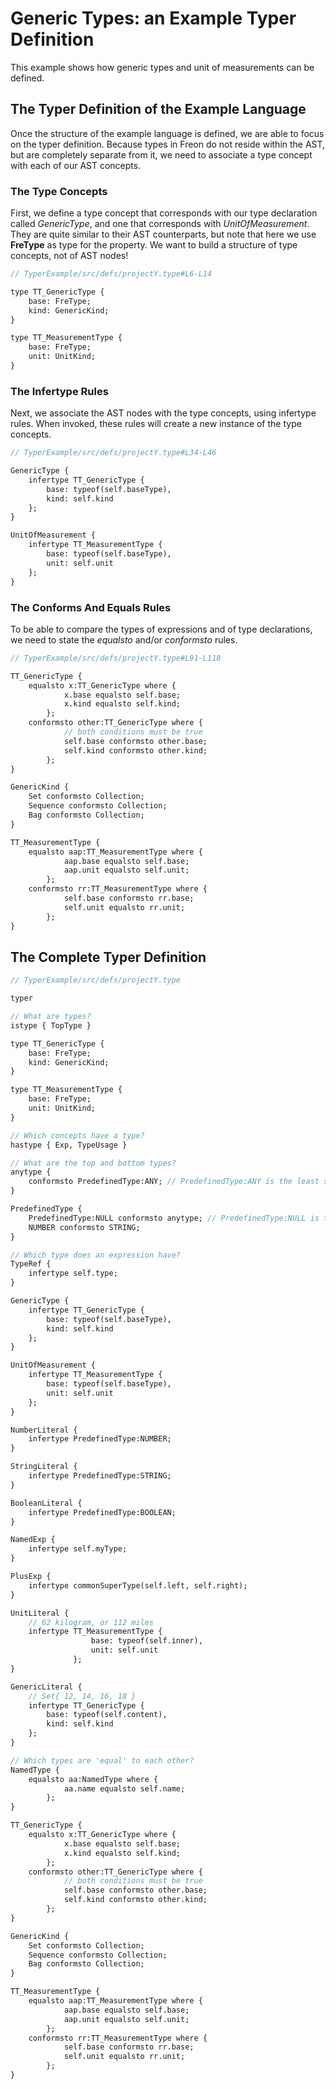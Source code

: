 # Generic Types: an Example Typer Definition

This example shows how generic types and unit of measurements can be defined.

## The Typer Definition of the Example Language

Once the structure of the example language is defined, we are able to focus on
the typer definition. Because types in Freon do not reside within the AST,
but are completely separate from it, we need to associate a type concept with
each of our AST concepts.

### The Type Concepts

First, we define a type concept that corresponds
with our type declaration called _GenericType_, and one that corresponds with _UnitOfMeasurement_.
They are quite similar to their AST counterparts, but note that here we use **FreType** as type for the property.
We want to build a structure of type concepts, not of AST nodes!

```proto
// TyperExample/src/defs/projectY.type#L6-L14

type TT_GenericType {
    base: FreType;
    kind: GenericKind;
}

type TT_MeasurementType {
    base: FreType;
    unit: UnitKind;
}
```

### The Infertype Rules

Next, we associate the AST nodes with the type concepts, using infertype rules. When invoked, these rules will create a new instance of
the type concepts.

```proto
// TyperExample/src/defs/projectY.type#L34-L46

GenericType {
    infertype TT_GenericType {
        base: typeof(self.baseType),
        kind: self.kind
    };
}

UnitOfMeasurement {
    infertype TT_MeasurementType {
        base: typeof(self.baseType),
        unit: self.unit
    };
}
```

### The Conforms And Equals Rules

To be able to compare the types of expressions and of type declarations,
we need to state the _equalsto_ and/or _conformsto_ rules.

```proto
// TyperExample/src/defs/projectY.type#L91-L118

TT_GenericType {
    equalsto x:TT_GenericType where {
            x.base equalsto self.base;
            x.kind equalsto self.kind;
        };
    conformsto other:TT_GenericType where {
            // both conditions must be true
            self.base conformsto other.base;
            self.kind conformsto other.kind;
        };
}

GenericKind {
    Set conformsto Collection;
    Sequence conformsto Collection;
    Bag conformsto Collection;
}

TT_MeasurementType {
    equalsto aap:TT_MeasurementType where {
            aap.base equalsto self.base;
            aap.unit equalsto self.unit;
        };
    conformsto rr:TT_MeasurementType where {
            self.base conformsto rr.base;
            self.unit equalsto rr.unit;
        };
}
```

## The Complete Typer Definition

```proto
// TyperExample/src/defs/projectY.type

typer

// What are types?
istype { TopType }

type TT_GenericType {
    base: FreType;
    kind: GenericKind;
}

type TT_MeasurementType {
    base: FreType;
    unit: UnitKind;
}

// Which concepts have a type?
hastype { Exp, TypeUsage }

// What are the top and bottom types?
anytype {
    conformsto PredefinedType:ANY; // PredefinedType:ANY is the least specific type
}

PredefinedType {
    PredefinedType:NULL conformsto anytype; // PredefinedType:NULL is the most specific type
    NUMBER conformsto STRING;
}

// Which type does an expression have?
TypeRef {
    infertype self.type;
}

GenericType {
    infertype TT_GenericType {
        base: typeof(self.baseType),
        kind: self.kind
    };
}

UnitOfMeasurement {
    infertype TT_MeasurementType {
        base: typeof(self.baseType),
        unit: self.unit
    };
}

NumberLiteral {
    infertype PredefinedType:NUMBER;
}

StringLiteral {
    infertype PredefinedType:STRING;
}

BooleanLiteral {
    infertype PredefinedType:BOOLEAN;
}

NamedExp {
    infertype self.myType;
}

PlusExp {
    infertype commonSuperType(self.left, self.right);
}

UnitLiteral {
    // 62 kilogram, or 112 miles
    infertype TT_MeasurementType {
                  base: typeof(self.inner),
                  unit: self.unit
              };
}

GenericLiteral {
    // Set{ 12, 14, 16, 18 }
    infertype TT_GenericType {
        base: typeof(self.content),
        kind: self.kind
    };
}

// Which types are 'equal' to each other?
NamedType {
    equalsto aa:NamedType where {
            aa.name equalsto self.name;
        };
}

TT_GenericType {
    equalsto x:TT_GenericType where {
            x.base equalsto self.base;
            x.kind equalsto self.kind;
        };
    conformsto other:TT_GenericType where {
            // both conditions must be true
            self.base conformsto other.base;
            self.kind conformsto other.kind;
        };
}

GenericKind {
    Set conformsto Collection;
    Sequence conformsto Collection;
    Bag conformsto Collection;
}

TT_MeasurementType {
    equalsto aap:TT_MeasurementType where {
            aap.base equalsto self.base;
            aap.unit equalsto self.unit;
        };
    conformsto rr:TT_MeasurementType where {
            self.base conformsto rr.base;
            self.unit equalsto rr.unit;
        };
}

```
